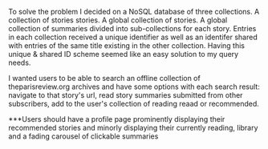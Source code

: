 To solve the problem I decided on a NoSQL database of three collections. A collection of stories stories. A global collection of stories. A global collection of summaries divided into sub-collections for each story. Entries in each collection received a unique identifier as well as an identifer shared with entries of the same title existing in the other collection. Having this unique & shared ID scheme seemed like an easy solution to my query needs. 

I wanted users to be able to search an offline collection of theparisreview.org archives and have some options with each search result: navigate to that story's url, read story summaries submitted from other subscribers, add to the user's collection of reading reaad or recommended.

***Users should have a profile page prominently displaying their recommended stories and minorly displaying their currently reading, library and a fading carousel of clickable summaries
